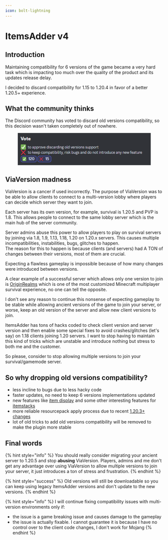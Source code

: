 ```yaml
---
icon: bolt-lightning
---
```


# ItemsAdder v4

## Introduction

Maintaining compatibility for 6 versions of the game became a very hard task which is impacting too much over the quality of the product and its updates release delay.

I decided to discard compatibility for 1.15 to 1.20.4 in favor of a better 1.20.5+ experience.

## What the community thinks

The Discord community has voted to discard old versions compatibility, so this decision wasn't taken completely out of nowhere.

<figure><img src="../.gitbook/assets/image (42).png" alt=""><figcaption></figcaption></figure>



## ViaVersion madness

ViaVersion is a cancer if used incorrectly. The purpose of ViaVersion was to be able to allow clients to connect to a multi-version lobby where players can decide which server they want to join.

Each server has its own version, for example, survival is 1.20.5 and PVP is 1.8. This allows people to connect to the same lobby server which is the main hub of the server community.

Server admins abuse this power to allow players to play on survival servers by joining via 1.8, 1.9, 1.13, 1.18, 1.20 on 1.20.x servers. This causes multiple incompatibilities, instabilities, bugs, glitches to happen.\
The reason for this to happen is because clients (and servers) had A TON of changes between their versions, most of them are crucial.

Expecting a flawless gameplay is impossible because of how many changes were introduced between versions.

A clear example of a successful server which allows only one version to join is [OriginRealms](https://originrealms.com) which is one of the most customized Minecraft multiplayer survival experience, no one can tell the opposite.

I don't see any reason to continue this nonsense of expecting gameplay to be stable while allowing ancient versions of the game to join your server, or worse, keep an old version of the server and allow new client versions to join.

ItemsAdder has tons of hacks coded to check client version and server version and then enable some special fixes to avoid crashes/glitches (let's say) on 1.18 clients joining 1.20 servers. I want to stop having to maintain this kind of tricks which are unstable and introduce nothing but stress to both me and the customer.

So please, consider to stop allowing multiple versions to join your survival/gamemode server.

## So why dropping old versions compatibility?

* less incline to bugs due to less hacky code
* faster updates, no need to keep 6 versions implementations updated
* new features like [item display](https://github.com/PluginBugs/Issues-ItemsAdder/issues/2458) and some other interesting features for [itemstacks](https://github.com/PluginBugs/Issues-ItemsAdder/issues/3536)
* more reliable resourcepack apply process due to recent [1.20.3+ changes](https://github.com/PluginBugs/Issues-ItemsAdder/issues/3585)
* lot of old tricks to add old versions compatibility will be removed to make the plugin more stable

## Final words

{% hint style="info" %}
You should really consider migrating your ancient server to 1.20.5 and stop **abusing** ViaVersion. Players, admins and me don't get any advantage over using ViaVersion to allow multiple versions to join your server, it just introduces a ton of stress and frustration.
{% endhint %}

{% hint style="success" %}
Old versions will still be downloadable so you can keep using legacy ItemsAdder versions and don't update to the new versions.
{% endhint %}

{% hint style="info" %}
I will continue fixing compatibility issues with multi-version environments only if:

* the issue is a game breaking issue and causes damage to the gameplay
* the issue is actually fixable. I cannot guarantee it is because I have no control over to the client code changes, I don't work for Mojang
{% endhint %}

